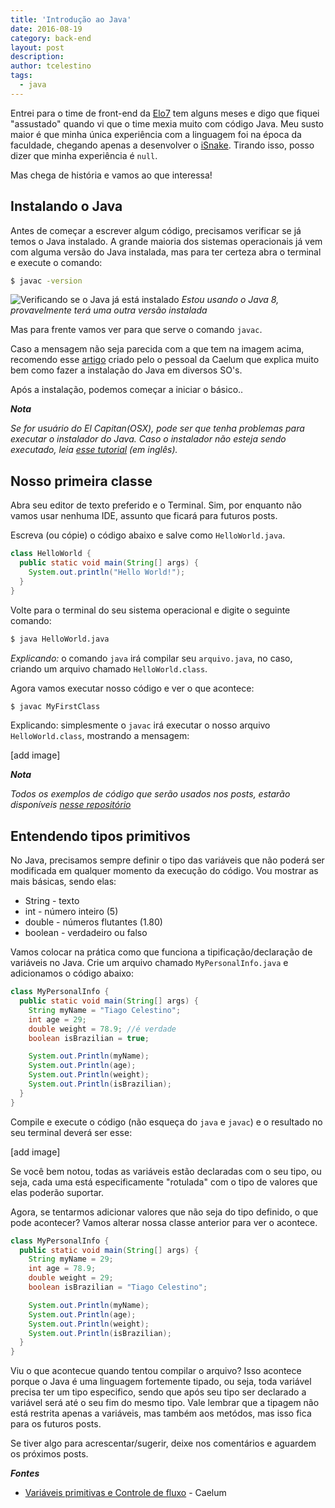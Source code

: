 ```yaml
---
title: 'Introdução ao Java'
date: 2016-08-19
category: back-end
layout: post
description:
author: tcelestino
tags:
  - java
---
```


Entrei para o time de front-end da [Elo7](http://elo7.com.br) tem alguns meses e digo que fiquei "assustado" quando vi que o time mexia muito com código Java. Meu susto maior é que minha única experiência com a linguagem foi na época da faculdade, chegando apenas a desenvolver o [iSnake](https://github.com/tcelestino/iSnake). Tirando isso, posso dizer que minha experiência é `null`.

Mas chega de história e vamos ao que interessa!

## Instalando o Java

Antes de começar a escrever algum código, precisamos verificar se já temos o Java instalado. A grande maioria dos sistemas operacionais já vem com alguma versão do Java instalada, mas para ter certeza abra o terminal e execute o comando:

```bash
$ javac -version
```

![Verificando se o Java já está instalado](../images/introducao-ao-java-1.jpg)
*Estou usando o Java 8, provavelmente terá uma outra versão instalada*

Mas para frente vamos ver para que serve o comando `javac`.

Caso a mensagem não seja parecida com a que tem na imagem acima, recomendo esse [artigo](https://goo.gl/XfZCiB) criado pelo o pessoal da Caelum que explica muito bem como fazer a instalação do Java em diversos SO's.

Após a instalação, podemos começar a iniciar o básico..

***Nota***

*Se for usuário do El Capitan(OSX), pode ser que tenha problemas para executar o instalador do Java. Caso o instalador não esteja sendo executado, leia [esse tutorial](http://osxdaily.com/2015/10/05/disable-rootless-system-integrity-protection-mac-os-x/) (em inglês).*

## Nosso primeira classe

Abra seu editor de texto preferido e o Terminal. Sim, por enquanto não vamos usar nenhuma IDE, assunto que ficará para futuros posts.

Escreva (ou cópie) o código abaixo e salve como `HelloWorld.java`.

```Java
class HelloWorld {
  public static void main(String[] args) {
    System.out.println("Hello World!");
  }
}
```

Volte para o terminal do seu sistema operacional e digite o seguinte comando:

```bash
$ java HelloWorld.java
```

*Explicando:* o comando `java` irá compilar seu `arquivo.java`, no caso, criando um arquivo chamado `HelloWorld.class`.

Agora vamos executar nosso código e ver o que acontece:

```bash
$ javac MyFirstClass
```

Explicando: simplesmente o `javac` irá executar o nosso arquivo `HelloWorld.class`, mostrando a mensagem:

[add image]

***Nota***

*Todos os exemplos de código que serão usados nos posts, estarão disponíveis [nesse repositório](http://github.com/tcelestino/intro-java.git)*

## Entendendo tipos primitivos

No Java, precisamos sempre definir o tipo das variáveis que não poderá ser modificada em qualquer momento da execução do código. Vou mostrar as mais básicas, sendo elas:

  * String - texto
  * int - número inteiro (5)
  * double - números flutantes (1.80)
  * boolean - verdadeiro ou falso


Vamos colocar na prática como que funciona a tipificação/declaração de variáveis no Java. Crie um arquivo chamado `MyPersonalInfo.java` e adicionamos o código abaixo:

```Java
class MyPersonalInfo {
  public static void main(String[] args) {
    String myName = "Tiago Celestino";
    int age = 29;
    double weight = 78.9; //é verdade
    boolean isBrazilian = true;

    System.out.Println(myName);
    System.out.Println(age);
    System.out.Println(weight);
    System.out.Println(isBrazilian);
  }
}
```

Compile e execute o código (não esqueça do `java` e `javac`) e o resultado no seu terminal deverá ser esse:

[add image]

Se você bem notou, todas as variáveis estão declaradas com o seu tipo, ou seja, cada uma está especificamente "rotulada" com o tipo de valores que elas poderão suportar.

Agora, se tentarmos adicionar valores que não seja do tipo definido, o que pode acontecer? Vamos alterar nossa classe anterior para ver o acontece.

```Java
class MyPersonalInfo {
  public static void main(String[] args) {
    String myName = 29;
    int age = 78.9;
    double weight = 29;
    boolean isBrazilian = "Tiago Celestino";

    System.out.Println(myName);
    System.out.Println(age);
    System.out.Println(weight);
    System.out.Println(isBrazilian);
  }
}
```

Viu o que acontecue quando tentou compilar o arquivo? Isso acontece porque o Java é uma linguagem fortemente tipado, ou seja, toda variável precisa ter um tipo especifico, sendo que após seu tipo ser declarado a variável será até o seu fim do mesmo tipo. Vale lembrar que a tipagem não está restrita apenas a variáveis, mas também aos metódos, mas isso fica para os futuros posts.

Se tiver algo para acrescentar/sugerir, deixe nos comentários e aguardem os próximos posts.

***Fontes***

- [Variáveis primitivas e Controle de fluxo](https://www.caelum.com.br/apostila-java-orientacao-objetos/variaveis-primitivas-e-controle-de-fluxo/) - Caelum
